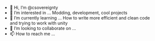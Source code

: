 - 👋 Hi, I’m @csovereignty
- 👀 I’m interested in ...
  Modding, development, cool projects
- 🌱 I’m currently learning ...
  How to write more efficient and clean code and trying to work with unity
- 💞️ I’m looking to collaborate on ...
- 📫 How to reach me ...

<!---
csovereignty/csovereignty is a ✨ special ✨ repository because its `README.md` (this file) appears on your GitHub profile.
You can click the Preview link to take a look at your changes.
--->
